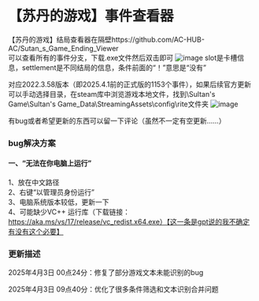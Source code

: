 # 【苏丹的游戏】事件查看器
【苏丹的游戏】结局查看器在隔壁https://github.com/AC-HUB-AC/Sutan_s_Game_Ending_Viewer  
可以查看所有的事件分支，下载.exe文件然后双击即可
![image](https://github.com/user-attachments/assets/00bd93bd-59ef-4732-8bde-d4c4b76803fb)
slot是卡槽信息，settlement是不同结局的信息，条件前面的“！”意思是“没有”

对应2022.3.58版本（即2025.4.1前的正式版的1153个事件），如果后续官方更新可以手动选择目录，在steam库中浏览游戏本地文件，找到\Sultan's Game\Sultan's Game_Data\StreamingAssets\config\rite文件夹
![image](https://github.com/user-attachments/assets/1eb20730-ed24-429e-991c-3b06db0ff47c)

有bug或者希望更新的东西可以留一下评论（虽然不一定有空更新……）
### bug解决方案
#### 一、“无法在你电脑上运行”
1、放在中文路径  
2、右键“以管理员身份运行”  
3、电脑系统版本较低，更新一下  
4、可能缺少VC++ 运行库（下载链接：https://aka.ms/vs/17/release/vc_redist.x64.exe）【这一条是gpt说的我不确定有没有这个必要】  
### 更新描述  
2025年4月3日 00点24分：修复了部分游戏文本未能识别的bug  

2025年4月3日 09点40分：优化了很多条件筛选和文本识别合并问题
